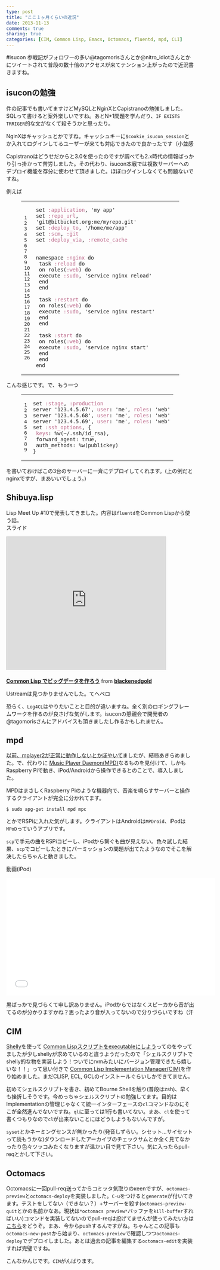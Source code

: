```yaml
---
type: post
title: "ここ１ヶ月くらいの近況"
date: 2013-11-13
comments: true
sharing: true
categories: [CIM, Common Lisp, Emacs, Octomacs, fluentd, mpd, CLI]
---
```

 #isucon 参戦記がフォロワーの多い@tagomorisさんとか@nitro\_idiotさんとかにツイートされて普段の数十倍のアクセスが来てテンション上がったので近況書きますね。

<!--more-->
## isuconの勉強

件の記事でも書いてますけどMySQLとNginXとCapistranoの勉強しました。SQLって書けると案外楽しいですね。あとN+1問題を学んだり、`IF EXISTS TRRIGER`的な文がなくて殺そうかと思ったり。

NginXはキャッシュとかですね。キャッシュキーに`$cookie_isucon_session`とか入れてログインしてるユーザーが来ても対応できたので良かったです（小並感

Capistranoはどうせだからと3.0を使ったのですが調べても2.x時代の情報ばっかり引っ掛かって苦労しました。その代わり、isucon本戦では複数サーバーへのデプロイ機能を存分に使わせて頂きました。ほぼログインしなくても問題ないですね。

例えば

<figure class="code"><figcaption><span></span></figcaption><div class="highlight"><table><tr>
<td class="gutter"><pre class="line-numbers"><span class="line-number">1</span>
<span class="line-number">2</span>
<span class="line-number">3</span>
<span class="line-number">4</span>
<span class="line-number">5</span>
<span class="line-number">6</span>
<span class="line-number">7</span>
<span class="line-number">8</span>
<span class="line-number">9</span>
<span class="line-number">10</span>
<span class="line-number">11</span>
<span class="line-number">12</span>
<span class="line-number">13</span>
<span class="line-number">14</span>
<span class="line-number">15</span>
<span class="line-number">16</span>
<span class="line-number">17</span>
<span class="line-number">18</span>
<span class="line-number">19</span>
<span class="line-number">20</span>
<span class="line-number">21</span>
<span class="line-number">22</span>
<span class="line-number">23</span>
<span class="line-number">24</span>
<span class="line-number">25</span>
<span class="line-number">26</span>
</pre></td>
<td class="code"><pre><code class="ruby"><span class="line"><span class="n">set</span> <span class="ss">:application</span><span class="p">,</span> <span class="s1">'my app'</span>
</span><span class="line"><span class="n">set</span> <span class="ss">:repo_url</span><span class="p">,</span> <span class="s1">'git@bitbucket.org:me/myrepo.git'</span>
</span><span class="line"><span class="n">set</span> <span class="ss">:deploy_to</span><span class="p">,</span> <span class="s1">'/home/me/app'</span>
</span><span class="line"><span class="n">set</span> <span class="ss">:scm</span><span class="p">,</span> <span class="ss">:git</span>
</span><span class="line"><span class="n">set</span> <span class="ss">:deploy_via</span><span class="p">,</span> <span class="ss">:remote_cache</span>
</span><span class="line">
</span><span class="line">
</span><span class="line"><span class="n">namespace</span> <span class="ss">:nginx</span> <span class="k">do</span>
</span><span class="line"> <span class="n">task</span> <span class="ss">:reload</span> <span class="k">do</span>
</span><span class="line"> <span class="n">on</span> <span class="n">roles</span><span class="p">(</span><span class="ss">:web</span><span class="p">)</span> <span class="k">do</span>
</span><span class="line"> <span class="n">execute</span> <span class="ss">:sudo</span><span class="p">,</span> <span class="s1">'service nginx reload'</span>
</span><span class="line"> <span class="k">end</span>
</span><span class="line"> <span class="k">end</span>
</span><span class="line">
</span><span class="line"> <span class="n">task</span> <span class="ss">:restart</span> <span class="k">do</span>
</span><span class="line"> <span class="n">on</span> <span class="n">roles</span><span class="p">(</span><span class="ss">:web</span><span class="p">)</span> <span class="k">do</span>
</span><span class="line"> <span class="n">execute</span> <span class="ss">:sudo</span><span class="p">,</span> <span class="s1">'service nginx restart'</span>
</span><span class="line"> <span class="k">end</span>
</span><span class="line"> <span class="k">end</span>
</span><span class="line">
</span><span class="line"> <span class="n">task</span> <span class="ss">:start</span> <span class="k">do</span>
</span><span class="line"> <span class="n">on</span> <span class="n">roles</span><span class="p">(</span><span class="ss">:web</span><span class="p">)</span> <span class="k">do</span>
</span><span class="line"> <span class="n">execute</span> <span class="ss">:sudo</span><span class="p">,</span> <span class="s1">'service nginx start'</span>
</span><span class="line"> <span class="k">end</span>
</span><span class="line"> <span class="k">end</span>
</span><span class="line"><span class="k">end</span>
</span></code></pre></td>
</tr></table></div></figure>

こんな感じです。で、もう一つ

<figure class="code"><figcaption><span></span></figcaption><div class="highlight"><table><tr>
<td class="gutter"><pre class="line-numbers"><span class="line-number">1</span>
<span class="line-number">2</span>
<span class="line-number">3</span>
<span class="line-number">4</span>
<span class="line-number">5</span>
<span class="line-number">6</span>
<span class="line-number">7</span>
<span class="line-number">8</span>
<span class="line-number">9</span>
</pre></td>
<td class="code"><pre><code class="ruby"><span class="line"><span class="n">set</span> <span class="ss">:stage</span><span class="p">,</span> <span class="ss">:production</span>
</span><span class="line"><span class="n">server</span> <span class="s1">'123.4.5.67'</span><span class="p">,</span> <span class="ss">user</span><span class="p">:</span> <span class="s1">'me'</span><span class="p">,</span> <span class="ss">roles</span><span class="p">:</span> <span class="s1">'web'</span>
</span><span class="line"><span class="n">server</span> <span class="s1">'123.4.5.68'</span><span class="p">,</span> <span class="ss">user</span><span class="p">:</span> <span class="s1">'me'</span><span class="p">,</span> <span class="ss">roles</span><span class="p">:</span> <span class="s1">'web'</span>
</span><span class="line"><span class="n">server</span> <span class="s1">'123.4.5.69'</span><span class="p">,</span> <span class="ss">user</span><span class="p">:</span> <span class="s1">'me'</span><span class="p">,</span> <span class="ss">roles</span><span class="p">:</span> <span class="s1">'web'</span>
</span><span class="line"><span class="n">set</span> <span class="ss">:ssh_options</span><span class="p">,</span> <span class="p">{</span>
</span><span class="line"> <span class="ss">keys</span><span class="p">:</span> <span class="sx">%w(~/.ssh/id_rsa)</span><span class="p">,</span>
</span><span class="line"> <span class="n">forward_agent</span><span class="p">:</span> <span class="kp">true</span><span class="p">,</span>
</span><span class="line"> <span class="n">auth_methods</span><span class="p">:</span> <span class="sx">%w(publickey)</span>
</span><span class="line"><span class="p">}</span>
</span></code></pre></td>
</tr></table></div></figure>

を書いておけばこの3台のサーバーに一斉にデプロイしてくれます。(上の例だとnginxですが、まあいいでしょう。)

## Shibuya.lisp

Lisp Meet Up #10で発表してきました。内容は`fluentd`をCommon Lispから使う話。  
スライド

<iframe src="http://www.slideshare.net/slideshow/embed_code/27444839" width="427" height="356" frameborder="0" marginwidth="0" marginheight="0" scrolling="no" style="border:1px solid #CCC;border-width:1px 1px 0;margin-bottom:5px" allowfullscreen> </iframe>

 **[Common Lisp でビッグデータを作ろう](https://www.slideshare.net/blackenedgold/common-lisp-27444839 "Common Lisp でビッグデータを作ろう")** from **[blackenedgold](http://www.slideshare.net/blackenedgold)** 

Ustreamは見つかりませんでした。てへペロ

恐らく、`Log4CL`はやりたいことと目的が違いますね。全く別のロギングフレームワークを作るのが良さげな気がします。isuconの懇親会で開発者の@tagomorisさんにアドバイスも頂きましたし作るかもしれません。

## mpd

[以前、mplayer2が正常に動作しないとかぼやいて](/blog/2013/09/29/mplayer/)ましたが、結局あきらめました。で、代わりに [Music Player Daemon(MPD)](http://www.musicpd.org/)なるものを見付けて、しかもRaspberry Piで動き、iPod/Androidから操作できるとのことで、導入しました。

MPDはまさしくRaspberry Piのような機器向で、音楽を鳴らすサーバーと操作するクライアントが完全に分かれてます。

    $ sudo apg-get install mpd mpc

とかでRSPiに入れた気がします。クライアントはAndroidは`MPDroid`、iPodは`MPoD`っていうアプリです。

`scp`で手元の曲をRSPiコピーし、iPodから繋ぐも曲が見えない。色々試した結果、`scp`でコピーしたときにパーミッションの問題が出てたようなのでそこを解決したらちゃんと動きました。

動画(iPod)

<iframe width="560" height="315" src="//www.youtube.com/embed/x5CWtXbCkqo" frameborder="0" allowfullscreen></iframe>

黒ばっかで見づらくて申し訳ありません。iPodからではなくスピーカから音が出てるのが分かりますかね？思ったより音が入ってないので分りづらいですね（汗

## CIM

[Shelly](https://github.com/fukamachi/shelly/)を使って [Common Lispスクリプトをexecutableにしよう](https://gist.github.com/KeenS/7059301)ってのをやってましたが少しshellyが求めているのと違うようだったので「シェルスクリプトでshelly的な物を実装しよう！ついでにrvmみたいにバージョン管理できたら嬉しいな！！」って思い付きで [Common Lisp Implementation Manager(CIM)](https://github.com/KeenS/CIM)を作り始めました。まだCLISP, ECL, GCLのインストールぐらいしかできてません。

初めてシェルスクリプトを書き、初めてBourne Shellを触り(普段はzsh)、早くも挫折しそうです。今めっちゃシェルスクリプトの勉強してます。目的はImplementationの管理じゃなくて統一インターフェースの`cl`コマンドなのにそこが全然進んでないですね。`ql`に至っては1行も書いてない。まあ、`cl`を使って書くつもりなので`cl`が出来ないことにはどうしようもないんですが。

`syset`とかネーミングセンスが無かったり(発音しずらい。シセット…サイセットって読もうかな)ダウンロードしたアーカイブのチェックサムとか全く見てなかったり色々ツッコみたくなりますが温かい目で見て下さい。気に入ったらpull-reqとかして下さい。

## Octomacs

Octomacsに一回pull-req送ってからコミッタ気取りのκeenですが、`octomacs-preview`と`octomacs-deploy`を実装しました。`C-u`をつけると`generate`が付いてきます。テストをしてない（できない？）+サーバーを殺す(`octomacs-preview-quit`とかの名前かなあ。現状は`*octomacs preview*`バッファを`kill-buffer`すればいい)コマンドを実装してないのでpull-reqは投げてませんが使ってみたい方は [こちら](https://github.com/KeenS/octomacs)をどうぞ。まあ、今からpushするんですがね。ちゃんとこの記事も`octomacs-new-post`から始まり、`octomacs-preview`で確認しつつ`octomacs-deploy`でデプロイしました。あとは過去の記事を編集する`octomacs-edit`を実装すれば完璧ですね。

こんなかんじです。`CIM`がんばります。


